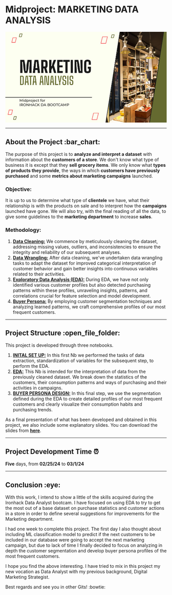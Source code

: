 <div align="left">
  <h1>Midproject: MARKETING DATA ANALYSIS</h1>

   <img src="pictures/front.jpg" alt="Front Image">

---

<div style="text-align: left;">
  <h2>About the Project :bar_chart:	</h2>

  <p>
    The purpose of this project is to <strong>analyze and interpret a dataset</strong> with information about the <strong>customers of a store</strong>. We don't know what type of business it is except that they <strong>sell grocery items</strong>. We only know what <strong>types of products they provide</strong>, the ways in which <strong>customers have previously purchased</strong> and some <strong>metrics about marketing campaigns</strong> launched.
  </p>
  
  <h3>Objective:</h3>
  <p>
    It is up to us to determine what type of <strong>clientele</strong> we have, what their relationship is with the products on sale and to interpret how the <strong>campaigns</strong> launched have gone.
We will also try, with the final reading of all the data, to give some guidelines to the <strong>marketing department</strong> to increase <strong>sales</strong>.
  </p>
  
<h3>Methodology:</h3>
  <ol>
    <li><u><strong>Data Cleaning:</strong></u> We commence by meticulously cleaning the dataset, addressing missing values, outliers, and inconsistencies to ensure the integrity and reliability of our subsequent analyses.</li>
    <li><u><strong>Data Wrangling:</strong></u> After data cleaning, we've undertaken data wrangling tasks to adapt the dataset for improved categorical interpretation of customer behavior and gain better insights into continuous variables related to their activities.</li>
    <li><u><strong>Exploratory Data Analysis (EDA):</strong></u> During EDA, we have not only identified various customer profiles but also detected purchasing patterns within these profiles, unraveling insights, patterns, and correlations crucial for feature selection and model development.</li>
    <li><u><strong>Buyer Persona:</strong></u> By employing customer segmentation techniques and analyzing learned patterns, we craft comprehensive profiles of our most frequent customers.</li>
  </ol>



---

<div style="text-align: left;">
<h2>Project Structure :open_file_folder:</h2>

<p>
  This project is developed through three notebooks.
</p>

<ol>
  <li>
    <strong><a href="https://github.com/TonioDominguez/Midproject_Marketing_Data_Analysis/blob/main/code/initial%20set%20up.ipynb">INITAL SET UP:</a></strong> In this first Nb we performed the tasks of data extraction, standardization of variables for the subsequent step, to perform the EDA.
  </li>
  
  <li>
    <strong><a href="https://github.com/TonioDominguez/Midproject_Marketing_Data_Analysis/blob/main/code/EDA.ipynb">EDA:</a></strong> This Nb is intended for the interpretation of data from the previously cleaned dataset. We break down the statistics of the customers, their consumption patterns and ways of purchasing and their activities in campaigns.
  </li>
  
  <li>
    <strong><a href="https://github.com/TonioDominguez/Midproject_Marketing_Data_Analysis/blob/main/code/Buyer%20Persona.ipynb">BUYER PERSONA DESIGN:</a></strong> In this final step, we use the segmentation defined during the EDA to create detailed profiles of our most frequent customers and clearly visualize their consumption habits and purchasing trends.
  </li>
</ol>

<p>
  As a final presentation of what has been developed and obtained in this project, we also include some explanatory slides. You can download the slides from <strong><a href="https://github.com/TonioDominguez/Midproject_Marketing_Data_Analysis/blob/main/slides/MARKETING%20Data%20Analysis.pdf">here</a></strong>.
</p>


---

<div style="text-align: left;">
<h2>Project Development Time ⏰ </h2>

<p>
    <strong>Five</strong> days, from <strong>02/25/24</strong> to <strong>03/1/24</strong>
  </p>

---

<div style="text-align: left;">
  <h2>Conclusion :eye:</h2>

  <p>
    With this work, I intend to show a little of the skills acquired during the Ironhack Data Analyst bootcam. I have focused on using EDA to try to get the most out of a base dataset on purchase statistics and customer actions in a store in order to define several suggestions for improvements for the Marketing department.
  </p>

  <p>
    I had one week to complete this project. The first day I also thought about including ML classification model to predict if the next customers to be included in our database were going to accept the next marketing campaign, but due to lack of time I finally decided to focus on analyzing in depth the customer segmentation and develop buyer persona profiles of the most frequent customers.
  </p>

  <p>
    I hope you find the above interesting. I have tried to mix in this project my new vocation as Data Analyst with my previous background, Digital Marketing Strategist.
  </p>

  <p>
    Best regards and see you in other Gits! :bowtie:
  </p>
